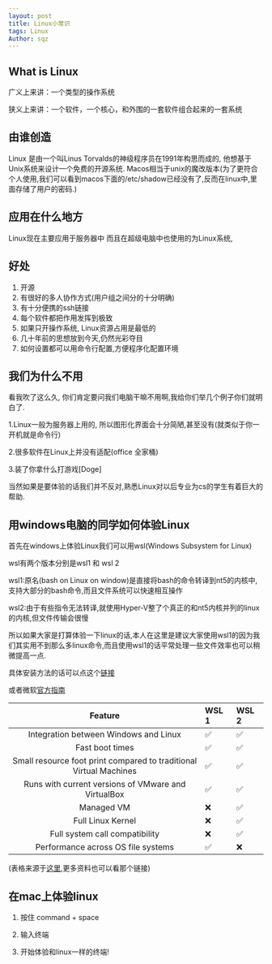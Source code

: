```yaml
---
layout: post
title: Linux小常识
tags: Linux
Author: sqz
---
```


## What is Linux

广义上来讲：一个类型的操作系统

狭义上来讲：一个软件，一个核心，和外围的一套软件组合起来的一套系统

## 由谁创造

Linux 是由一个叫Linus Torvalds的神级程序员在1991年构思而成的, 他想基于Unix系统来设计一个免费的开源系统. Macos相当于unix的魔改版本(为了更符合个人使用,我们可以看到macos下面的/etc/shadow已经没有了,反而在linux中,里面存储了用户的密码.)

##  应用在什么地方

Linux现在主要应用于服务器中 而且在超级电脑中也使用的为Linux系统,

## 好处

1. 开源
2. 有很好的多人协作方式(用户组之间分的十分明确)
3. 有十分便携的ssh链接
4. 每个软件都把作用发挥到极致
5. 如果只开操作系统, Linux资源占用是最低的
6. 几十年前的思想放到今天,仍然光彩夺目
7. 如何设置都可以用命令行配置,方便程序化配置环境

## 我们为什么不用

看我吹了这么久, 你们肯定要问我们电脑干嘛不用啊,我给你们举几个例子你们就明白了.

1.Linux一般为服务器上用的, 所以图形化界面会十分简陋,甚至没有(就类似于你一开机就是命令行)

2.很多软件在Linux上并没有适配(office 全家桶)

3.装了你拿什么打游戏[Doge]

当然如果是要体验的话我们并不反对,熟悉Linux对以后专业为cs的学生有着巨大的帮助.

## 用windows电脑的同学如何体验Linux

首先在windows上体验Linux我们可以用wsl(Windows Subsystem for Linux)

wsl有两个版本分别是wsl1 和 wsl 2

wsl1:原名(bash on Linux on window)是直接将bash的命令转译到nt5的内核中,支持大部分的bash命令,而且文件系统可以快速相互操作

wsl2:由于有些指令无法转译,就使用Hyper-V整了个真正的和nt5内核并列的linux的内核,但文件传输会很慢

所以如果大家是打算体验一下linux的话,本人在这里是建议大家使用wsl1的因为我们其实用不到那么多linux命令,而且使用wsl1的话平常处理一些文件效率也可以稍微提高一点.



具体安装方法的话可以点这个[链接](https://blog.miniasp.com/post/2019/02/01/Useful-tool-WSL-Windows-Subsystem-for-Linux)

或者微软[官方指南](https://docs.microsoft.com/en-us/windows/wsl/install-win10)

|                           Feature                            | WSL 1 | WSL 2 |
| :----------------------------------------------------------: | :---- | :---- |
|            Integration between Windows and Linux             | ✅     | ✅     |
|                       Fast boot times                        | ✅     | ✅     |
| Small resource foot print compared to traditional Virtual Machines | ✅     | ✅     |
|     Runs with current versions of VMware and VirtualBox      | ✅     | ✅     |
|                          Managed VM                          | ❌     | ✅     |
|                      Full Linux Kernel                       | ❌     | ✅     |
|                Full system call compatibility                | ❌     | ✅     |
|              Performance across OS file systems              | ✅     | ❌     |

(表格来源于[这里](https://docs.microsoft.com/en-us/windows/wsl/compare-versions),更多资料也可以看那个链接)

## 在mac上体验linux

1. 按住 command + space

2. 输入终端

3. 开始体验和linux一样的终端!